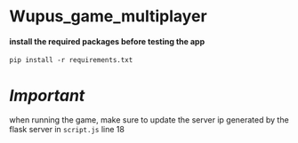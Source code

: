 # Wupus_game_multiplayer
#### install the required packages before testing the app
`pip install -r requirements.txt`

# _Important_
when running the game, make sure to update the server ip generated by the flask server in `script.js` line 18
